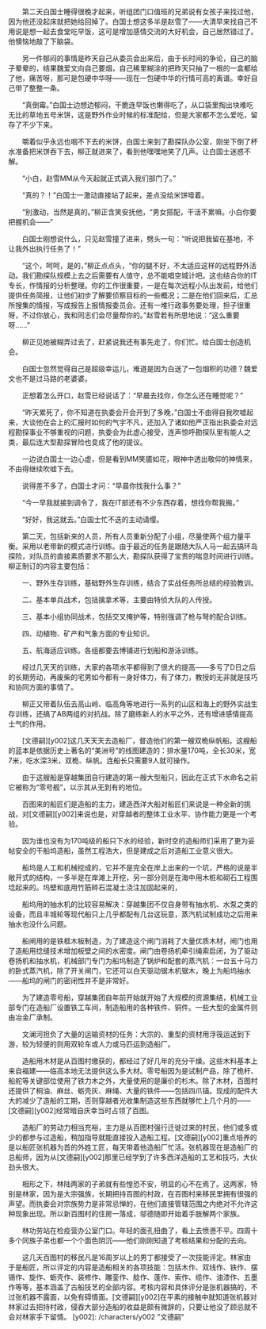 　　第二天白国士睡得很晚才起来，听组团门口值班的兄弟说有女孩子来找过他，因为他还没起床就把她给回掉了。白国士想这多半是赵雪了——大清早来找自己不用说是想一起去食堂吃早饭，这可是增加感情交流的大好机会，自己居然错过了。他懊恼地敲了下脑袋。

　　另一件郁闷的事情是昨天自己从委员会出来后，由于长时间的争论，自己的脑子晕晕的，结果魏爱文向自己要烟，自己稀里糊涂的把昨天只抽了一根的一盒都给了他，痛苦呀，那可是包硬中华呀——现在一包硬中华的行情可高的离谱。幸好自己带了整整一条。

　　“真倒霉。”白国士边想边郁闷，干脆连早饭也懒得吃了，从口袋里掏出块难吃无比的草地五号米饼，这是野外作业时候的标准配给，但是大家都不怎么爱吃，留存了不少下来。

　　嚼着似乎永远也咽不下去的米饼，白国士来到了勘探队办公室，刚坐下倒了杯水准备把米饼吞下去，柳正就进来了，看到他嘿嘿地笑了几声。让白国士迷惑不解。

　　“小白，赵雪MM从今天起就正式调入我们部门了。”

　　“真的？！”白国士一激动直接站了起来，差点没给米饼噎着。

　　“别激动，当然是真的。”柳正含笑安抚他，“男女搭配，干活不累嘛。小白你要把握机会——”

　　白国士刚想说什么，只见赵雪撞了进来，劈头一句：“听说把我留在基地，不让我外出执行任务了！”

　　“这个，呵呵，是的，”柳正点点头，“你的腿不好，不太适应这样的远程野外活动。我们勘探队规模上去之后需要有人值守，总不能唱空城计吧。这也结合你的IT专长，作情报的分析整理。你的工作很重要，一是在每次远程小队出发前，给他们提供任务简报，让他们初步了解要侦察目标的一些概况；二是在他们回来后，汇总所搜集的情报，写成报告上报情报委员会。还有一堆行政事务要处理，担子很重呀，不过你放心，我和同志们会尽量帮你的。”赵雪若有所思地说：“这么重要呀……”

　　柳正见她被糊弄过去了，赶紧说我还有事先走了，你们忙。给白国士创造机会。

　　白国士忽然觉得自己是超级幸运儿，难道是因为白送了一包烟积的功德？魏爱文也不是过马路的老婆婆。

　　正想着怎么开口，赵雪已经说话了：“早晨去找你，你怎么还在睡觉呢？”

　　“昨天累死了，你不知道在执委会开会开到了多晚，”白国士不由得自我吹嘘起来，大谈他在会上的汇报时如何的气宇不凡，还加入了诸如他严正指出执委会对远程勘探事业不够重视的问题，执委会为此虚心接受，连声惊呼勘探队里有能人之类，最后连大型勘探冒险也变成了他的提议。

　　一边说白国士一边心虚，但是看到MM笑靥如花，眼神中透出敬仰的神情来，不由得继续吹嘘下去。

　　说得差不多了，白国士才问：“早晨你找我什么事？”

　　“今一早我就接到调令了，我在IT部还有不少东西存着，想找你帮我搬。”

　　“好好，我这就去。”白国士忙不迭的主动请缨。

　　第二天，包括新来的人员，所有人员重新分配了小组，尽量使两个组力量平衡。采用以老带新的模式进行训练。由于最近的任务是跟随大队人马一起去搞环岛探险，对队员的直接素质要求不那么大，勘探队获得了宝贵的喘息时间进行训练。柳正制订的内容主要包括：

　　一、野外生存训练，基础野外生存训练，结合了实战任务所总结的经验教训。

　　二、基本单兵战术，包括擒拿术等，主要由特侦大队的人传授。

　　三、基本小组协同战术，包括交叉掩护等，特别强调了枪与弩的配合训练。

　　四、动植物、矿产和气象方面的专业知识。

　　五、航海适应训练。各组都要去博铺进行划船和游泳训练。

　　经过几天天的训练，大家的各项水平都得到了很大的提高——多亏了D日之后的长期劳动，再废柴的宅男如今都有一身好体力，有了体力，教授的无非就是技巧和协同方面的事情了。

　　柳正又带着队伍去高山岭、临高角等地进行一系列的山区和海上的野外实战生存训练，还搞了AB两组的对抗战。除了磨练新人的水平之外，还有增进感情提高士气的作用。

　　[文德嗣][y002]这几天天天去造船厂，督造他们的第一艘双桅纵帆船。这艘船的蓝本是依据历史上著名的“美洲号”的线图建造的：排水量170吨，全长30米，宽7米，吃水深3米，双桅、纵帆。连船长只需要9人就可操作。

　　由于这艘船是穿越集团自行建造的第一艘大型船只，因此在正式下水命名之前它被称为“零号舰”，以示其从无到有的地位。

　　百图来的船匠们是造船的主力，建造西洋大船对船匠们来说是一种全新的挑战，对[文德嗣][y002]来说也是，对穿越者的整体工业水平、协作能力更是一个考验。

　　因为谁也没有为170吨级的船只下水的经验，新时空的造船师们采用了更为妥帖安全的干船坞造船，虽然工程浩大，但是建成之后对造船工业意义很大。

　　船坞是人工和机械挖成的，它并不是完全在岸上出来的一个坑，严格的说是半敞开式的结构，一多半是在岸滩上开挖，另一部分则是在海中用木桩和砌石工程围埝起来的。坞壁和底用竹筋碎石混凝土浇注加固起来的，

　　船坞用的抽水机的比较容易解决：穿越集团不仅自身带有抽水机、水泵之类的设备，而且丰城轮等现代船只上几乎都配有几台这玩意，蒸汽机试制成功之后用来抽水也没什么问题。

　　船闸用的是铁框木板制造，为了建造这个闸门消耗了大量优质木材，闸门也用了造船用捻缝技术增加板壁之间的水密度。闸门由卷扬机牵引绳索启闭，为了驱动卷扬机和抽水机，机械部门专门为船坞制造了锅炉和配套的蒸汽机：一台五十马力的卧式蒸汽机，除了开关闸门，它还可以白天驱动锯木机锯木，晚上为船坞抽水——船坞的闸门的密闭性并不是非常好。

　　为了建造零号船，穿越集团自年前开始就开始了大规模的资源集结，机械工业部专门在造船厂设置铁工车间，制造船用的各种铁件、铜件。一些大型的金属件则由冶金厂承制。

　　文澜河担负了大量的运输资材的任务：大宗的、重型的资材用浮筏运送到下游，较为轻便的则用双轮车或人力或马匹运到造船厂。

　　造船用木材是从百图村缴获的，都经过了好几年的充分干燥。这些木料基本上来自福建——临高本地无法提供这么多大材。零号船因为是试制产品，除了桅杆、船舵等关键部位使用了铁力木之外，大量使用的是廉价的杉木。除了木材，百图村还提供了桐油、麻丝、蛎壳灰、麻绳、大量的铁件——包括四爪锚。现成的配件大大的减少了造船的工期，否则穿越者光收集制造这些东西就够忙上几个月的——[文德嗣][y002]经常暗自庆幸当时占领了百图。

　　造船厂的劳动力相当充裕，主力是从百图村强行迁徙过来的村民，他们或多或少的都参与过造船，稍加指导就能直接投入造船工程。[文德嗣][y002]重点培养的是以船匠张机器为首的外姓工匠，每天带着他造船厂忙活。张机器现在是造船厂的总船师，因为从[文德嗣][y002]那里已经学到了许多西洋造船的工艺和技巧，大伙劲头很大。

　　相形之下，林陆两家的子弟就有些惶恐不安，明显的心不在焉了。这两家，特别是林家，因为是大宗强族，长期把持百图的村政，在百图村来移民里拥有很强的声望。而执委会对宗族势力是非常忌惮的，在他们直接管辖范围之内绝对不允许这种现象出现。所以新百图村的住房一落成，邬德随即开始着手肢解两个家族。

　　林功劳站在检疫营办公室门口。年轻的面孔扭曲了，看上去愤懑不平。四周十多个同族子弟也都一个个面色阴沉——他们刚刚知道了考核结果和分配的去向。

　　这几天百图村的移民凡是16周岁以上的男丁都接受了一次技能评定。林家由于是船匠，所以评定的内容是造船相关的各项技能：包括木作、双线作、铁作、摆锡作、旋作、蛎壳作、装修作、雕銮作、艌作、蓬作、索作、缆作、油漆作、五墨作等等，基本涵盖了古船技艺的全部内容。考核内容和具体评分是张机器搞的，不过张机器不露面，以免有碍情面。[文德嗣][y002]在平素的接触中就知道张机器对林家过去把持村政，侵吞大部分造船的收益是颇有微辞的，只要让他没了顾忌就不会对林家手下留情。
[y002]: /characters/y002 "文德嗣"
